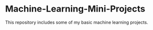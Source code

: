 # Machine-Learning-Mini-Projects
This repository includes some of my basic machine learning projects.
